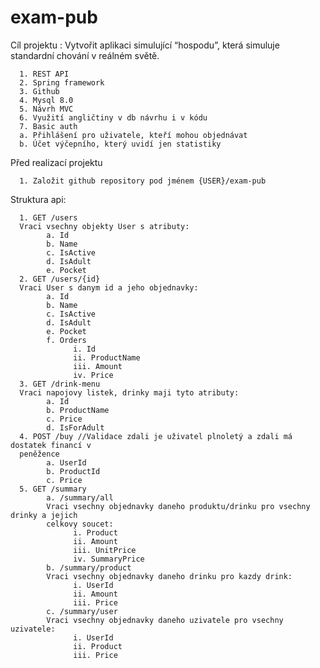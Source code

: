 # exam-pub
Cíl projektu : Vytvořit aplikaci simulující “hospodu”, která simuluje standardní chování v
reálném světě.

      1. REST API
      2. Spring framework
      3. Github
      4. Mysql 8.0
      5. Návrh MVC
      6. Využití angličtiny v db návrhu i v kódu
      7. Basic auth
      a. Přihlášení pro uživatele, kteří mohou objednávat
      b. Účet výčepního, který uvidí jen statistiky
      
Před realizací projektu

      1. Založit github repository pod jménem {USER}/exam-pub
      
Struktura api:

      1. GET /users
      Vraci vsechny objekty User s atributy:
            a. Id
            b. Name
            c. IsActive
            d. IsAdult
            e. Pocket
      2. GET /users/{id}
      Vraci User s danym id a jeho objednavky:
            a. Id
            b. Name
            c. IsActive
            d. IsAdult
            e. Pocket
            f. Orders
                  i. Id
                  ii. ProductName
                  iii. Amount
                  iv. Price
      3. GET /drink-menu
      Vraci napojovy listek, drinky maji tyto atributy:
            a. Id
            b. ProductName
            c. Price
            d. IsForAdult
      4. POST /buy //Validace zdali je uživatel plnoletý a zdali má dostatek financí v
      peněžence
            a. UserId
            b. ProductId
            c. Price
      5. GET /summary
            a. /summary/all
            Vraci vsechny objednavky daneho produktu/drinku pro vsechny drinky a jejich
            celkovy soucet:
                  i. Product
                  ii. Amount
                  iii. UnitPrice
                  iv. SummaryPrice
            b. /summary/product
            Vraci vsechny objednavky daneho drinku pro kazdy drink:
                  i. UserId
                  ii. Amount
                  iii. Price
            c. /summary/user
            Vraci vsechny objednavky daneho uzivatele pro vsechny uzivatele:
                  i. UserId
                  ii. Product
                  iii. Price
